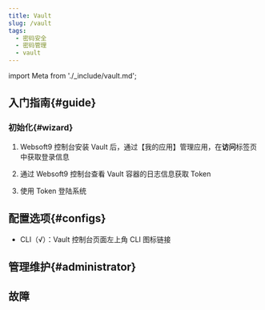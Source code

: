 ```yaml
---
title: Vault
slug: /vault
tags:
  - 密码安全
  - 密码管理
  - vault
---
```


import Meta from './_include/vault.md';

<Meta name="meta" />

## 入门指南{#guide}

### 初始化{#wizard}

1. Websoft9 控制台安装 Vault 后，通过【我的应用】管理应用，在**访问**标签页中获取登录信息

2. 通过 Websoft9 控制台查看 Vault 容器的日志信息获取 Token

3. 使用 Token 登陆系统


## 配置选项{#configs}

- CLI（√）：Vault 控制台页面左上角 CLI 图标链接

## 管理维护{#administrator}


## 故障

